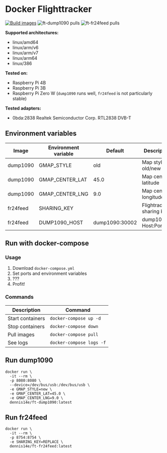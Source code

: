 # Docker Flighttracker

[![Build images](https://github.com/Dennis14e/docker-flighttracker/actions/workflows/build.yml/badge.svg)](https://github.com/Dennis14e/docker-flighttracker/actions/workflows/build.yml)
![ft-dump1090 pulls](https://img.shields.io/docker/pulls/dennis14e/ft-dump1090?label=ft-dump1090%20pulls)
![ft-fr24feed pulls](https://img.shields.io/docker/pulls/dennis14e/ft-fr24feed?label=ft-fr24feed%20pulls)

**Supported architectures:**
- linux/amd64
- linux/arm/v6
- linux/arm/v7
- linux/arm64
- linux/386

**Tested on:**
- Raspberry Pi 4B
- Raspberry Pi 3B
- Raspberry Pi Zero W (`dump1090` runs well, `fr24feed` is not particularly stable)

**Tested adapters:**
- 0bda:2838 Realtek Semiconductor Corp. RTL2838 DVB-T


## Environment variables

| Image    | Environment variable | Default        | Description               |
|----------|----------------------|----------------|---------------------------|
| dump1090 | GMAP_STYLE           | old            | Map style old/new         |
| dump1090 | GMAP_CENTER_LAT      | 45.0           | Map center latitude       |
| dump1090 | GMAP_CENTER_LNG      | 9.0            | Map center longitude      |
| fr24feed | SHARING_KEY          |                | Flightradar24 sharing key |
| fr24feed | DUMP1090_HOST        | dump1090:30002 | dump1090 Host:Port        |


## Run with docker-compose

### Usage

1. Download `docker-compose.yml`
2. Set ports and environment variables
3. ???
4. Profit!

### Commands

| Description      | Command                  |
|------------------|--------------------------|
| Start containers | `docker-compose up -d`   |
| Stop containers  | `docker-compose down`    |
| Pull images      | `docker-compose pull`    |
| See logs         | `docker-compose logs -f` |


## Run dump1090

```
docker run \
  -it --rm \
  -p 8080:8080 \
  --device=/dev/bus/usb:/dev/bus/usb \
  -e GMAP_STYLE=new \
  -e GMAP_CENTER_LAT=45.0 \
  -e GMAP_CENTER_LNG=9.0 \
  dennis14e/ft-dump1090:latest
```


## Run fr24feed

```
docker run \
  -it --rm \
  -p 8754:8754 \
  -e SHARING_KEY=REPLACE \
  dennis14e/ft-fr24feed:latest
```
